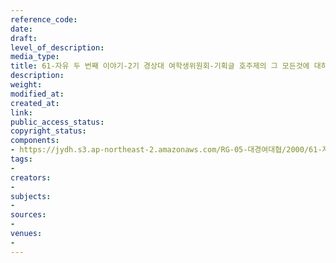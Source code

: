 ```yaml
---
reference_code: 
date: 
draft: 
level_of_description: 
media_type: 
title: 61-자유 두 번째 이야기-2기 경상대 여학생위원회-기획글 호주제의 그 모든것에 대하여
description: 
weight: 
modified_at: 
created_at: 
link: 
public_access_status: 
copyright_status: 
components:
- https://jydh.s3.ap-northeast-2.amazonaws.com/RG-05-대경여대협/2000/61-자유+두+번째+이야기-2기+경상대+여학생위원회-기획글+호주제의+그+모든것에+대하여.pdf
tags:
- 
creators:
- 
subjects:
- 
sources:
- 
venues:
- 
---
```

